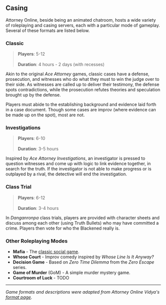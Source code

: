 ## Casing

Attorney Online, beside being an animated chatroom, hosts a wide variety of roleplaying and casing servers, each with a particular mode of gameplay. Several of these formats are listed below.

### Classic

> **Players**: 5-12<br></br>
> **Duration**: 4 hours - 2 days (with recesses)

Akin to the original *Ace Attorney* games, classic cases have a defense, prosecution, and witnesses who do what they must to win the judge over to their side. As witnesses are called up to deliver their testimony, the defense spots contradictions, while the prosecution refutes theories and speculation brought up by the defense.

Players must abide to the establishing background and evidence laid forth in a case document. Though some cases are improv (where evidence can be made up on the spot), most are not.

### Investigations

> **Players**: 6-10<br></br>
> **Duration**: 3-5 hours

Inspired by *Ace Attorney Investigations*, an investigator is pressed to question witnesses and come up with logic to link evidence together, in search for the truth. If the investigator is not able to make progress or is outplayed by a rival, the detective will end the investigation.

### Class Trial

> **Players**: 6-12<br></br>
> **Duration**: 3-4 hours

In *Danganronpa* class trials, players are provided with character sheets and discuss among each other (using Truth Bullets) who may have committed a crime. Players then vote for who the Blackened really is.

### Other Roleplaying Modes

- **Mafia** - The [classic social game](https://en.wikipedia.org/wiki/Mafia_(party_game)).
- **Whose Court** - Improv comedy inspired by *Whose Line Is It Anyway?*
- **Decision Game** - Based on *Zero Time Dilemma* from the *Zero Escape* series.
- **Game of Murder** (GoM) - A simple murder mystery game.
- **Courtroom of Luck** - TODO

---

*Game formats and descriptions were adapted from Attorney Online Vidya's [format page](http://aovidya.com/formats).*